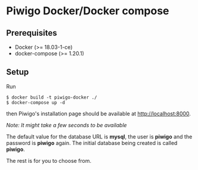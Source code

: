 # Piwigo Docker/Docker compose

## Prerequisites

- Docker (>= 18.03-1-ce)
- docker-compose (>= 1.20.1)

## Setup

Run

```
$ docker build -t piwigo-docker ./
$ docker-compose up -d
```

then Piwigo's installation page should be available at [http://localhost:8000](http://localhost:8000).

_Note: It might take a few seconds to be available_

The default value for the database URL is **mysql**, the user is **piwigo** and the password is **piwigo** again. The initial database being created is called **piwigo**.

The rest is for you to choose from.

